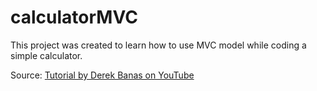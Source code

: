 # calculatorMVC

This project was created to learn how to use MVC model while coding a simple calculator.

Source: [Tutorial by Derek Banas on YouTube](https://www.youtube.com/watch?v=dTVVa2gfht8)
